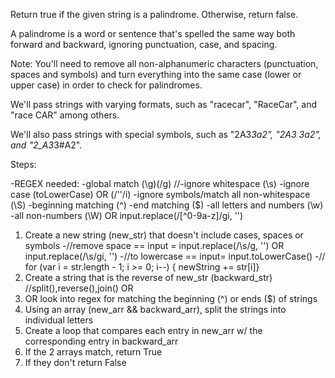 Return true if the given string is a palindrome. Otherwise, return false.

A palindrome is a word or sentence that's spelled the same way both forward and backward, ignoring punctuation, case, and spacing.

Note: You'll need to remove all non-alphanumeric characters (punctuation, spaces and symbols) and turn everything into the same case (lower or upper case) in order to check for palindromes.

We'll pass strings with varying formats, such as "racecar", "RaceCar", and "race CAR" among others.

We'll also pass strings with special symbols, such as "2A3*3a2", "2A3 3a2", and "2_A3*3#A2".

Steps:

-REGEX needed:
    -global match (\g)(/g)
    //-ignore whitespace (\s)
    -ignore case (toLowerCase) OR (/''/i)
    -ignore symbols/match all non-whitespace (\S)
    -beginning matching (^)
    -end matching ($)
    -all letters and numbers (\w)
    -all non-numbers (\W) OR input.replace(/[^0-9a-z]/gi, '')
    
1. Create a new string (new_str) that doesn't include cases, spaces or symbols
      -//remove space == input = input.replace(/\s/g, '') OR input.replace(/\s/gi, '')
      -//to lowercase == input= input.toLowerCase()
      -//    for (var i = str.length - 1; i >= 0; i--) {
        newString += str[i]}
2. Create a string that is the reverse of new_str (backward_str) //split(),reverse(),join()
OR
2. OR look into regex for matching the beginning (^) or ends ($) of strings
3. Using an array (new_arr && backward_arr), split the strings into individual letters
4. Create a loop that compares each entry in new_arr w/ the corresponding entry in backward_arr
5. If the 2 arrays match, return True
6. If they don't return False